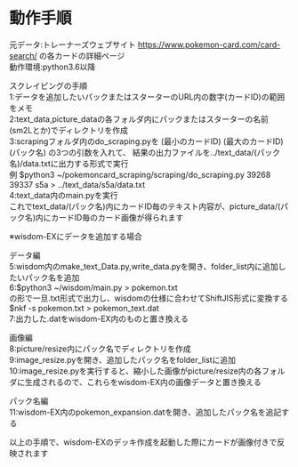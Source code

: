 # 動作手順
元データ:トレーナーズウェブサイト https://www.pokemon-card.com/card-search/ の各カードの詳細ページ  
動作環境:python3.6以降

スクレイピングの手順  
1:データを追加したいパックまたはスターターのURL内の数字(カードID)の範囲をメモ  
2:text_data,picture_dataの各フォルダ内にパックまたはスターターの名前(sm2Lとか)でディレクトリを作成  
3:scrapingフォルダ内のdo_scraping.pyを (最小のカードID) (最大のカードID) (パック名) の3つの引数を入れて、
結果の出力ファイルを../text_data/(パック名)/data.txtに出力する形式で実行  
例 $python3 ~/pokemoncard_scraping/scraping/do_scraping.py 39268 39337 s5a > ../text_data/s5a/data.txt  
4:text_data内のmain.pyを実行  
これでtext_data/(パック名)内にカードID毎のテキスト内容が、picture_data/(パック名)内にカードID毎のカード画像が得られます  

※wisdom-EXにデータを追加する場合  

データ編  
5:wisdom内のmake_text_Data.py,write_data.pyを開き、folder_list内に追加したいパック名を追加  
6:$python3 ~/wisdom/main.py > pokemon.txt  
の形で一旦.txt形式で出力し、wisdomの仕様に合わせてShiftJIS形式に変換する  
$nkf -s pokemon.txt > pokemon_text.dat  
7:出力した.datをwisdom-EX内のものと置き換える  

画像編  
8:picture/resize内にパック名でディレクトリを作成  
9:image_resize.pyを開き、追加したパック名をfolder_listに追加  
10:image_resize.pyを実行すると、縮小した画像がpicture/resize内の各フォルダに生成されるので、これらをwisdom-EX内の画像データと置き換える  

パック名編  
11:wisdom-EX内のpokemon_expansion.datを開き、追加したパック名を追記する  

以上の手順で、wisdom-EXのデッキ作成を起動した際にカードが画像付きで反映されます
